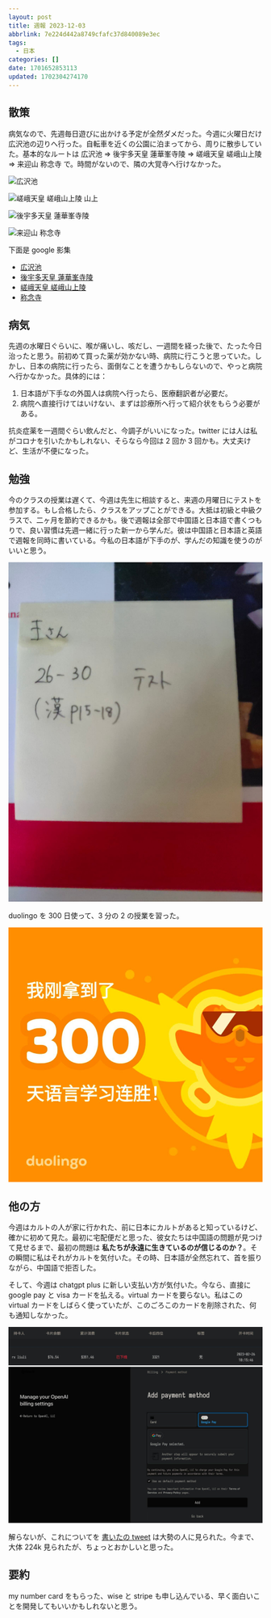 ```yaml
---
layout: post
title: 週報 2023-12-03
abbrlink: 7e224d442a8749cfafc37d840089e3ec
tags:
  - 日本
categories: []
date: 1701652853113
updated: 1702304274170
---
```


## 散策

病気なので、先週毎日遊びに出かける予定が全然ダメだった。今週に火曜日だけ広沢池の辺りへ行った。自転車を近くの公園に泊まってから、周りに散歩していた。基本的なルートは 広沢池 => 後宇多天皇 蓮華峯寺陵 => 嵯峨天皇 嵯峨山上陵 => 来迎山 称念寺 で。時間がないので、隣の大覚寺へ行けなかった。

![広沢池](https://image-proxy.rxliuli.com/?url=https://lh3.googleusercontent.com/pw/ADCreHcMLzNVLEYMT9smPHKbpQzYR5l26Z52s2OAAowt8ocZK7Jo0QuvF4SBlPGVHnXP4UCbiShCym4UEGH3Yb6OHwfQW66OLWcFquDUfGj_zxtHWahC4vizioUFKLnJq2rYfNfXxX7NEIjN44d3gCNbr_KU=w2554-h1916-s-no-gm)

![嵯峨天皇 嵯峨山上陵 山上](https://image-proxy.rxliuli.com/?url=https://lh3.googleusercontent.com/pw/ADCreHefCz3YFZX1lWY1VaF4uQk3NP1BZwlvG3rP6SpIBepy-PfjyDwRgLJYMbkJi78z1_wohFML5KGtzzbY63tI76GxIgQ7CoUlD6QOnH3o_GKdbxO9ynzkF4q_3o8BC5AIVP8KtZtQ9t7xt2hILgaebMEY=w2554-h1916-s-no-gm)

![後宇多天皇 蓮華峯寺陵](https://image-proxy.rxliuli.com/?url=https://lh3.googleusercontent.com/pw/ADCreHdYmFWEcnvZ3kCD2I12tSbw517k27pen8XRRpsiTfL9pCgsllhyHIXOLVNTXjXbCZmI-q3cgXwDq4XJtVQmjk07YSRMXFFIu2SP4esEkciJnBuj8n2jvlEKrIcpUzHOo14hPE8fBYIROpS0MZAdHTBN=w2554-h1916-s-no-gm)

![来迎山 称念寺](https://image-proxy.rxliuli.com/?url=https://lh3.googleusercontent.com/pw/ADCreHeJbna27S8qdKxMtMDjFyq7autA5HfbF3DkBhGwVUY2lWAKv7g_HbbS6-y4tJIg9JPGjz52oURGgBgqGN4hlFfRuG1CyqZuxeeHdhcy5vXVbmS4lUt7TtAEq3vKeW_iWFyBauWXdqnh5jLTtMCR5_bH=w2554-h1916-s-no-gm)

下面是 google 影集

- [広沢池](https://photos.app.goo.gl/Z9pPiascxYBasAsP9)
- [後宇多天皇 蓮華峯寺陵](https://photos.app.goo.gl/J7EqX39jkjtN1bzYA)
- [嵯峨天皇 嵯峨山上陵](https://photos.app.goo.gl/DocYTj1k5RskcFp56)
- [称念寺](https://photos.app.goo.gl/rszPXcS76kLyGJ1K9)

## 病気

先週の水曜日ぐらいに、喉が痛いし、咳だし、一週間を経った後で、たった今日治ったと思う。前初めて買った薬が効かない時、病院に行こうと思っていた。しかし、日本の病院に行ったら、面倒なことを遭うかもしらないので、やっと病院へ行かなかった。具体的には：

1. 日本語が下手なの外国人は病院へ行ったら、医療翻訳者が必要だ。
2. 病院へ直接行けてはいけない、まずは診療所へ行って紹介状をもらう必要がある。

抗炎症薬を一週間ぐらい飲んだと、今調子がいいになった。twitter には人は私がコロナを引いたかもしれない、そらなら今回は 2 回か 3 回かも。大丈夫けど、生活が不便になった。

## 勉強

今のクラスの授業は遅くて、今週は先生に相談すると、来週の月曜日にテストを参加する。もし合格したら、クラスをアップことができる。大抵は初級と中級クラスで、二ヶ月を節約できるかも。後で週報は全部で中国語と日本語で書くつもりで、良い習慣は先週一緒に行った新一から学んだ。彼は中国語と日本語と英語で週報を同時に書いている。今私の日本語が下手のが、学んだの知識を使うのがいいと思う。

![image (21).jpg](/resources/a2aa8d69e0cb4fb781483b0c37a69405.jpg)

duolingo を 300 日使って、3 分の 2 の授業を習った。

![duolingo.jpg](/resources/1b70acf0b52b468aaef8f2db6cbfcb87.jpg)

## 他の方

今週はカルトの人が家に行かれた、前に日本にカルトがあると知っているけど、確かに初めて見た。最初に宅配便だと思った、彼女たちは中国語の問題が見つけて見せるまで、最初の問題は **私たちが永遠に生きているのが信じるのか？**。その瞬間に私はそれがカルトを気付いた。その時、日本語が全然忘れて、首を振りながら、中国語で拒否した。

そして、今週は chatgpt plus に新しい支払い方が気付いた。今なら、直接に google pay と visa カードを払える。virtual カードを要らない。私はこの virtual カードをしばらく使っていたが、このごろこのカードを削除された、何も通知しなかった。

![chatgpt-plus.jpg](/resources/0bb379274a084aae9c4185e9a7452e42.jpg)
![google pay.jpg](/resources/8789edcea4e849d78e504ff0b89cd6d5.jpg)

解らないが、これについてを [書いたの tweet](https://twitter.com/rxliuli/status/1728626572654166246) は大勢の人に見られた。今まで、大体 224k 見られたが、ちょっとおかしいと思った。

## 要約

my number card をもらった、wise と stripe も申し込んでいる、早く面白いことを開発してもいいかもしれないと思う。
